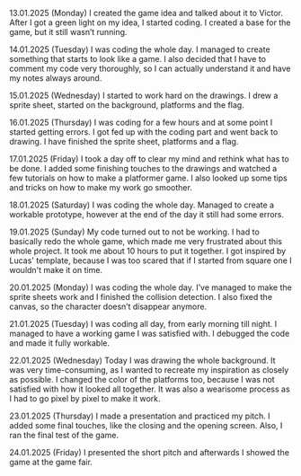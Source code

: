 13.01.2025 (Monday)
I created the game idea and talked about it to Victor. After I got a green light on my idea, I started coding. I created a base for the game, but it still wasn’t running.

14.01.2025 (Tuesday)
I was coding the whole day. I managed to create something that starts to look like a game. I also decided that I have to comment my code very thoroughly, so I can actually understand it and have my notes always around.

15.01.2025 (Wednesday)
I started to work hard on the drawings. I drew a sprite sheet, started on the background, platforms and the flag.

16.01.2025 (Thursday)
I was coding for a few hours and at some point I started getting errors. I got fed up with the coding part and went back to drawing. I have finished the sprite sheet, platforms and a flag.

17.01.2025 (Friday)
I took a day off to clear my mind and rethink what has to be done. I added some finishing touches to the drawings and watched a few tutorials on how to make a platformer game. I also looked up some tips and tricks on how to make my work go smoother.

18.01.2025 (Saturday)
I was coding the whole day. Managed to create a workable prototype, however at the end of the day it still had some errors.

19.01.2025 (Sunday)
My code turned out to not be working. I had to basically redo the whole game, which made me very frustrated about this whole project. It took me about 10 hours to put it together. I got inspired by Lucas' template, because I was too scared that if I started from square one I wouldn't make it on time.

20.01.2025 (Monday)
I was coding the whole day. I’ve managed to make the sprite sheets work and I finished the collision detection. I also fixed the canvas, so the character doesn’t disappear anymore.

21.01.2025 (Tuesday)
I was coding all day, from early morning till night. I managed to have a working game I was satisfied with. I debugged the code and made it fully workable.

22.01.2025 (Wednesday)
Today I was drawing the whole background. It was very time-consuming, as I wanted to recreate my inspiration as closely as possible. I changed the color of the platforms too, because I was not satisfied with how it looked all together. It was also a wearisome process as I had to go pixel by pixel to make it work.

23.01.2025 (Thursday)
I made a presentation and practiced my pitch. I added some final touches, like the closing and the opening screen. Also, I ran the final test of the game.

24.01.2025 (Friday)
I presented the short pitch and afterwards I showed the game at the game fair.
